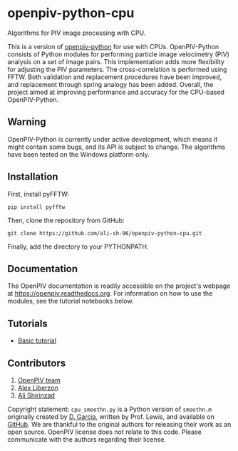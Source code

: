 # openpiv-python-cpu
Algorithms for PIV image processing with CPU.

This is a version of [openpiv-python](https://github.com/OpenPIV/openpiv-python) for use with CPUs. OpenPIV-Python consists of Python modules for performing particle image velocimetry (PIV) analysis on a set of  image pairs. This implementation adds more flexibility for adjusting the PIV parameters. The cross-correlation is performed using FFTW. Both validation and replacement procedures have been improved, and replacement through spring analogy has been added. Overall, the project aimed at improving performance and accuracy for the CPU-based OpenPIV-Python.

## Warning
OpenPIV-Python is currently under active development, which means it might contain some bugs, and its API is subject to change. The algorithms have been tested on the Windows platform only.

## Installation
First, install pyFFTW:

    pip install pyfftw

Then, clone the repository from GitHub:

    git clone https://github.com/ali-sh-96/openpiv-python-cpu.git

Finally, add the directory to your PYTHONPATH.

## Documentation
The OpenPIV documentation is readily accessible on the project's webpage at https://openpiv.readthedocs.org. For information on how to use the modules, see the tutorial notebooks below.

## Tutorials
- [Basic tutorial](https://github.com/ali-sh-96/openpiv-python-cpu/blob/main/tutorials/openpiv_python_cpu_tutorial.ipynb)

## Contributors

1. [OpenPIV team](https://groups.google.com/forum/#!forum/openpiv-users)
2. [Alex Liberzon](https://github.com/alexlib)
3. [Ali Shirinzad](https://github.com/ali-sh-96)

Copyright statement: `cpu_smoothn.py` is a Python version of `smoothn.m` originally created by
[D. Garcia](https://de.mathworks.com/matlabcentral/fileexchange/25634-smoothn), written by Prof. Lewis, and available on
[GitHub](https://github.com/profLewis/geogg122/blob/master/Chapter5_Interpolation/python/smoothn.py). We are thankful to the original authors for
releasing their work as an open source. OpenPIV license does not relate to this code. Please communicate with the
authors regarding their license.
